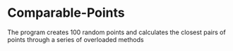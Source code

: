 # Comparable-Points
The program creates 100 random points and calculates the closest pairs of points through a series of overloaded methods
